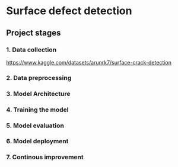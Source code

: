 # Surface defect detection

## Project stages

### 1. Data collection

https://www.kaggle.com/datasets/arunrk7/surface-crack-detection

### 2. Data preprocessing

### 3. Model Architecture

### 4. Training the model

### 5. Model evaluation

### 6. Model deployment

### 7. Continous improvement
